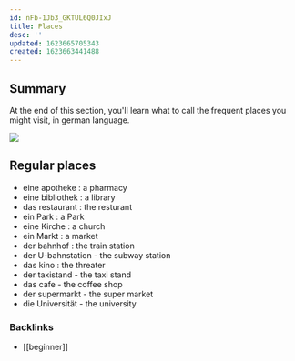 ```yaml
---
id: nFb-1Jb3_GKTUL6Q0JIxJ
title: Places
desc: ''
updated: 1623665705343
created: 1623663441488
---
```

## Summary

At the end of this section, you'll learn what to call the frequent places you might visit, in german language.

![](/assets/images/2021-06-14-15-30-21.png)

## Regular places

- eine apotheke : a pharmacy
- eine bibliothek : a library
- das restaurant : the resturant
- ein Park : a Park
- eine Kirche : a church
- ein Markt : a market
- der bahnhof : the train station
- der U-bahnstation - the subway station
- das kino : the threater
- der taxistand - the taxi stand
- das cafe - the coffee shop
- der supermarkt - the super market
- die Universität - the university

### Backlinks
- [[beginner]]